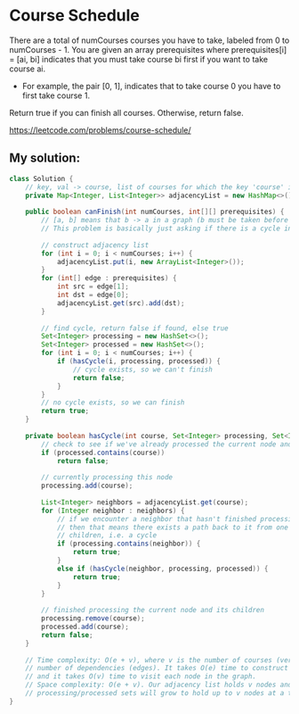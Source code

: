 # Course Schedule

There are a total of numCourses courses you have to take, labeled from 0 to numCourses - 1. You are given an array prerequisites where prerequisites[i] = [ai, bi] indicates that you must take course bi first if you want to take course ai.

* For example, the pair [0, 1], indicates that to take course 0 you have to first take course 1.

Return true if you can finish all courses. Otherwise, return false.

https://leetcode.com/problems/course-schedule/

## My solution:

```Java
class Solution {
    // key, val -> course, list of courses for which the key 'course' is a prereq for
    private Map<Integer, List<Integer>> adjacencyList = new HashMap<>();
    
    public boolean canFinish(int numCourses, int[][] prerequisites) {
        // [a, b] means that b -> a in a graph (b must be taken before a)
        // This problem is basically just asking if there is a cycle in the graph.
        
        // construct adjacency list
        for (int i = 0; i < numCourses; i++) {
            adjacencyList.put(i, new ArrayList<Integer>());
        }
        for (int[] edge : prerequisites) {
            int src = edge[1];
            int dst = edge[0];
            adjacencyList.get(src).add(dst);
        }
        
        // find cycle, return false if found, else true
        Set<Integer> processing = new HashSet<>();
        Set<Integer> processed = new HashSet<>();
        for (int i = 0; i < numCourses; i++) {
            if (hasCycle(i, processing, processed)) {
                // cycle exists, so we can't finish
                return false;
            }
        }
        // no cycle exists, so we can finish
        return true;
    }
    
    private boolean hasCycle(int course, Set<Integer> processing, Set<Integer> processed) {
        // check to see if we've already processed the current node and its neighbors
        if (processed.contains(course))
            return false;
        
        // currently processing this node
        processing.add(course);
        
        List<Integer> neighbors = adjacencyList.get(course);
        for (Integer neighbor : neighbors) {
            // if we encounter a neighbor that hasn't finished processing yet,
            // then that means there exists a path back to it from one of its
            // children, i.e. a cycle
            if (processing.contains(neighbor)) {
                return true;
            }
            else if (hasCycle(neighbor, processing, processed)) {
                return true;
            }
        }
        
        // finished processing the current node and its children
        processing.remove(course);
        processed.add(course);
        return false;
    }
    
    // Time complexity: O(e + v), where v is the number of courses (vertices) and e is the 
    // number of dependencies (edges). It takes O(e) time to construct the adjacency list, 
    // and it takes O(v) time to visit each node in the graph.
    // Space complexity: O(e + v). Our adjacency list holds v nodes and e edges, and our
    // processing/processed sets will grow to hold up to v nodes at a time.
}
```

